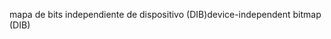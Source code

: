 <span data-ttu-id="6852d-101">mapa de bits independiente de dispositivo (DIB)</span><span class="sxs-lookup"><span data-stu-id="6852d-101">device-independent bitmap (DIB)</span></span>